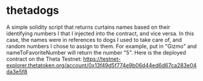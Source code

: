 # thetadogs
A simple solidity script that returns curtains names based on their identifying numbers I that I injected into the contract, and vice versa. In this case, the names were in references to dogs I used to take care of, and random numbers I chose to assign to them. For example, put in "Gizmo" and nameToFavoriteNumber will return the number "5". Here is the deployed contract on the Theta Testnet: https://testnet-explorer.thetatoken.org/account/0x13f49d5f774e9b06d44ed6d67ca283e04da3e5f8
